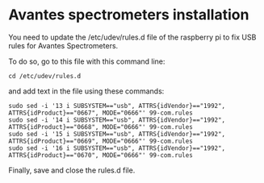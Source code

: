 # Avantes spectrometers installation 


You need to update the /etc/udev/rules.d file of the raspberry pi to fix USB rules for Avantes Spectrometers.


To do so, go to this file with this command line: 
```
cd /etc/udev/rules.d
```
and add text in the file using these commands: 

```
sudo sed -i '13 i SUBSYSTEM=="usb", ATTRS{idVendor}=="1992", ATTRS{idProduct}=="0667", MODE="0666"' 99-com.rules
sudo sed -i '14 i SUBSYSTEM=="usb", ATTRS{idVendor}=="1992", ATTRS{idProduct}=="0668", MODE="0666"' 99-com.rules
sudo sed -i '15 i SUBSYSTEM=="usb", ATTRS{idVendor}=="1992", ATTRS{idProduct}=="0669", MODE="0666"' 99-com.rules
sudo sed -i '16 i SUBSYSTEM=="usb", ATTRS{idVendor}=="1992", ATTRS{idProduct}=="0670", MODE="0666"' 99-com.rules 

```
Finally, save and close the rules.d file.
